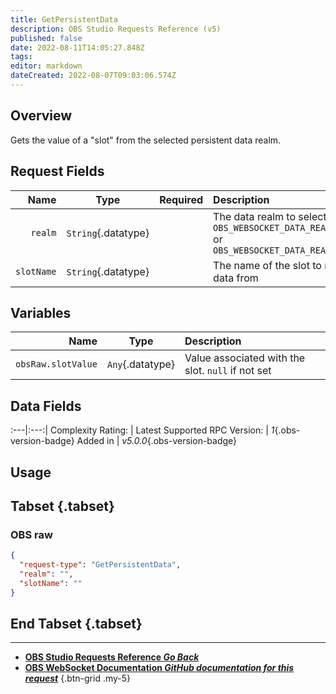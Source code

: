 ```yaml
---
title: GetPersistentData
description: OBS Studio Requests Reference (v5)
published: false
date: 2022-08-11T14:05:27.848Z
tags: 
editor: markdown
dateCreated: 2022-08-07T09:03:06.574Z
---
```


## Overview
Gets the value of a "slot" from the selected persistent data realm.

## Request Fields
Name | Type | Required| Description |
----:|:----:|:-------:|:------------|
`realm` | `String`{.datatype} | <i class="mdi mdi-check-bold"></i> | The data realm to select. `OBS_WEBSOCKET_DATA_REALM_GLOBAL` or `OBS_WEBSOCKET_DATA_REALM_PROFILE`
`slotName` | `String`{.datatype} | <i class="mdi mdi-check-bold"></i> | The name of the slot to retrieve data from

## Variables
Name | Type | Description | 
----:|:---------:|:------------|
`obsRaw.slotValue` | `Any`{.datatype} | Value associated with the slot. `null` if not set

## Data Fields
:---|:---:|
Complexity Rating: | <span class="stars stars--2"></span>
Latest Supported RPC Version: | *1*{.obs-version-badge}
Added in | *v5.0.0*{.obs-version-badge}

## Usage
## Tabset {.tabset}
### OBS raw
```json
{
  "request-type": "GetPersistentData",
  "realm": "",
  "slotName": ""
}
```
## End Tabset {.tabset}

---

- [<i class="mdi mdi-chevron-left"></i>**OBS Studio Requests Reference *Go Back***](/en/Broadcasters/OBS/Requests)
- [<i class="mdi mdi-github"></i> **OBS WebSocket Documentation *GitHub documentation for this request***](https://github.com/obsproject/obs-websocket/blob/master/docs/generated/protocol.md#getpersistentdata)
{.btn-grid .my-5}